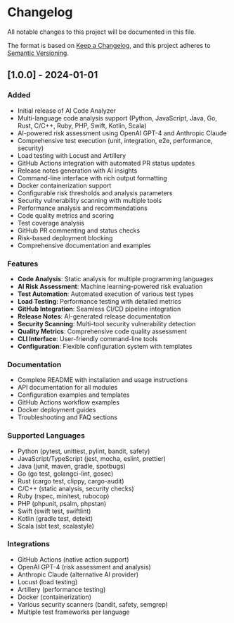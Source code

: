# Changelog

All notable changes to this project will be documented in this file.

The format is based on [Keep a Changelog](https://keepachangelog.com/en/1.0.0/),
and this project adheres to [Semantic Versioning](https://semver.org/spec/v2.0.0.html).

## [1.0.0] - 2024-01-01

### Added
- Initial release of AI Code Analyzer
- Multi-language code analysis support (Python, JavaScript, Java, Go, Rust, C/C++, Ruby, PHP, Swift, Kotlin, Scala)
- AI-powered risk assessment using OpenAI GPT-4 and Anthropic Claude
- Comprehensive test execution (unit, integration, e2e, performance, security)
- Load testing with Locust and Artillery
- GitHub Actions integration with automated PR status updates
- Release notes generation with AI insights
- Command-line interface with rich output formatting
- Docker containerization support
- Configurable risk thresholds and analysis parameters
- Security vulnerability scanning with multiple tools
- Performance analysis and recommendations
- Code quality metrics and scoring
- Test coverage analysis
- GitHub PR commenting and status checks
- Risk-based deployment blocking
- Comprehensive documentation and examples

### Features
- **Code Analysis**: Static analysis for multiple programming languages
- **AI Risk Assessment**: Machine learning-powered risk evaluation
- **Test Automation**: Automated execution of various test types
- **Load Testing**: Performance testing with detailed metrics
- **GitHub Integration**: Seamless CI/CD pipeline integration
- **Release Notes**: AI-generated release documentation
- **Security Scanning**: Multi-tool security vulnerability detection
- **Quality Metrics**: Comprehensive code quality assessment
- **CLI Interface**: User-friendly command-line tools
- **Configuration**: Flexible configuration system with templates

### Documentation
- Complete README with installation and usage instructions
- API documentation for all modules
- Configuration examples and templates
- GitHub Actions workflow examples
- Docker deployment guides
- Troubleshooting and FAQ sections

### Supported Languages
- Python (pytest, unittest, pylint, bandit, safety)
- JavaScript/TypeScript (jest, mocha, eslint, prettier)
- Java (junit, maven, gradle, spotbugs)
- Go (go test, golangci-lint, gosec)
- Rust (cargo test, clippy, cargo-audit)
- C/C++ (static analysis, security checks)
- Ruby (rspec, minitest, rubocop)
- PHP (phpunit, psalm, phpstan)
- Swift (swift test, swiftlint)
- Kotlin (gradle test, detekt)
- Scala (sbt test, scalastyle)

### Integrations
- GitHub Actions (native action support)
- OpenAI GPT-4 (risk assessment and analysis)
- Anthropic Claude (alternative AI provider)
- Locust (load testing)
- Artillery (performance testing)
- Docker (containerization)
- Various security scanners (bandit, safety, semgrep)
- Multiple test frameworks per language